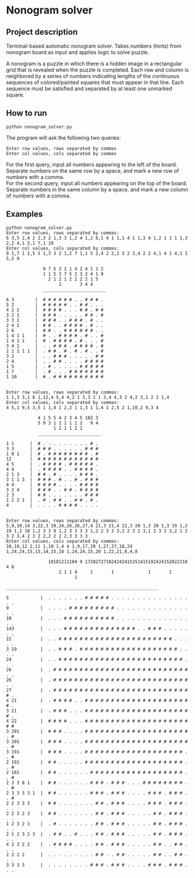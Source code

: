 # Nonogram solver
## Project description
Terminal-based automatic nonogram solver. Takes numbers (hints) from nonogram board as input and applies logic to solve puzzle.

A nonogram is a puzzle in which there is a hidden image in a rectangular grid that is revealed when the puzzle is completed. Each row and column is neighbored by a series of numbers indicating lengths of the continuous sequences of colored/painted squares that must appear in that line. Each sequence must be satisfied and separated by at least one unmarked square.

## How to run
`python nonogram_solver.py`

The program will ask the following two queries:
```
Enter row values, rows separated by commas
Enter col values, cols separated by commas
```
For the first query, input all numbers appearing to the left of the board. Separate numbers on the same row by a space, and mark a new row of numbers with a comma. <br />
For the second query, input all numbers appearing on the top of the board. Separate numbers in the same column by a space, and mark a new column of numbers with a comma.

## Examples
```
python nonogram_solver.py
Enter row values, rows separated by commas:
6 3,5 2,4 2 2,3 2 1,3 3 1,2 4 1,2 6,1 4 1 1,1 4 1 1,3 4 1,2 1 1 1 1,3 2,2 4,1 5,1 7,1 10
Enter col values, cols separated by commas:
9 1,7 1 2,5 5 1,3 3 2 1,2 7 1,1 5 2,4 2 2,2 3 2 3,4 2 2 4,1 4 1 4,1 1 5,2 9

              9 7 5 3 2 1 4 2 4 1 1 2
              1 1 5 3 7 5 2 3 2 4 1 9
                2 1 2 1 2 2 2 2 1 5
                    1       3 4 4
              ________________________

6 3        |  # # # # # # . . # # # .
5 2        |  # # # # # . . # # . . .
4 2 2      |  # # # # . . . # # . # #
3 2 1      |  # # # . . . . . # # . #
3 3 1      |  # # # . . # # # . # . .
2 4 1      |  # # . . # # # # . # . .
2 6        |  # # . . # # # # # # . .
1 4 1 1    |  # . . # # # # . # . . #
1 4 1 1    |  # . # # # # . # . . . #
3 4 1      |  . . # # # . # # # # . #
2 1 1 1 1  |  . # # . # . # . # . . #
3 2        |  . . # # # . . . . . # #
2 4        |  . . # # . . . . # # # #
1 5        |  . # . . . . . # # # # #
1 7        |  . # . . . # # # # # # #
1 10       |  # . # # # # # # # # # #


Enter row values, rows separated by commas:
1 1,3 3,1 8 1,12,4 5,4 4,2 1 3,3 1 1 3,4 4,3 2 4,2 3,1 2 2 1,4
Enter col values, cols separated by commas:
4 5,1 9,5 3,5 1 1,4 1 2,2 1 1,3 1 1,4 1 2,5 2 1,10,2 9,3 4

            4 1 5 5 4 2 3 4 5 102 3
            5 9 3 1 1 1 1 1 2   9 4
                  1 2 1 1 2 1
            ________________________

1 1      |  # . . . . . . . . . # .
3 3      |  # # # . . . . . . # # #
1 8 1    |  # . # # # # # # # # . #
12       |  # # # # # # # # # # # #
4 5      |  . # # # # . # # # # # .
4 4      |  . # # # # . . # # # # .
2 1 3    |  # # . # . . . . # # # .
3 1 1 3  |  # # # . # . . # . # # #
4 4      |  # # # # . . . . # # # #
3 2 4    |  # # # . . # # . # # # #
2 3      |  # # . . . . . . . # # #
1 2 2 1  |  . # . # # . . # # . # .
4        |  . . . . # # # # . . . .


Enter row values, rows separated by commas:
5,9,10,14 3,22,3 19,24,26,26,27,4 21,3 21,4 22,3 20 1,3 20 1,3 19 1,2 19 1,2 18 1,2 3 3 8 1,2 3 3 3 3 1,2 2 3 3 3,2 2 3 2 3,1 2 3 2 3,2 1 2 3 2 3,4 2 3 2 2,2 2 2 2,3 3 3 3
Enter col values, cols separated by commas:
10,18,12 2,11 1,10 1,4 4 1,9,17,20 1,27,27,18,24 1,24,24,15,15,14,15,18 1,24,24,15,20 1,22,21,8,4,8

                10181211104 9 172027271824242415151415182424152022218 4 8
                    2 1 1 4     1       1             1       1
                          1
                __________________________________________________________

5            |  . . . . . . . # # # # # . . . . . . . . . . . . . . . . .
9            |  . . . . # # # # # # # # # . . . . . . . . . . . . . . . .
10           |  . . . # # # # # # # # # # . . . . . . . . . . . . . . . .
143          |  . . . # # # # # # # # # # # # # # . . # # # . . . . . . .
22           |  . . # # # # # # # # # # # # # # # # # # # # # # . . . . .
3 19         |  . . # # # . # # # # # # # # # # # # # # # # # # # . . . .
24           |  . . # # # # # # # # # # # # # # # # # # # # # # # # . . .
26           |  . # # # # # # # # # # # # # # # # # # # # # # # # # # . .
26           |  . # # # # # # # # # # # # # # # # # # # # # # # # # # . .
27           |  . # # # # # # # # # # # # # # # # # # # # # # # # # # # .
4 21         |  . # # # # . . # # # # # # # # # # # # # # # # # # # # # .
3 21         |  . # # # . . . # # # # # # # # # # # # # # # # # # # # # .
4 22         |  # # # # . . . # # # # # # # # # # # # # # # # # # # # # #
3 201        |  # # # . . . . # # # # # # # # # # # # # # # # # # # # . #
3 201        |  # # # . . . . # # # # # # # # # # # # # # # # # # # # . #
3 191        |  # # # . . . . # # # # # # # # # # # # # # # # # # # . . #
2 191        |  # # . . . . . # # # # # # # # # # # # # # # # # # # . . #
2 181        |  # # . . . . . . # # # # # # # # # # # # # # # # # # . . #
2 3 3 8 1    |  # # . . . . . . # # # . # # # . . . # # # # # # # # . . #
2 3 3 3 3 1  |  # # . . . . . . # # # . # # # . . . . # # # . # # # . . #
2 2 3 3 3    |  # # . . . . . . . # # . # # # . . . . # # # . # # # . . .
2 2 3 2 3    |  # # . . . . . . . # # . # # # . . . . . # # . # # # . . .
1 2 3 2 3    |  . # . . . . . . . # # . # # # . . . . . # # . # # # . . .
2 1 2 3 2 3  |  . # # . . # . . . # # . # # # . . . . . # # . # # # . . .
4 2 3 2 2    |  . # # # # . . . . # # . # # # . . . . . # # . . # # . . .
2 2 2 2      |  . . . . . . . . . # # . . # # . . . . . # # . . # # . . .
3 3 3 3      |  . . . . . . . . # # # . # # # . . . . # # # . # # # . . .
```
